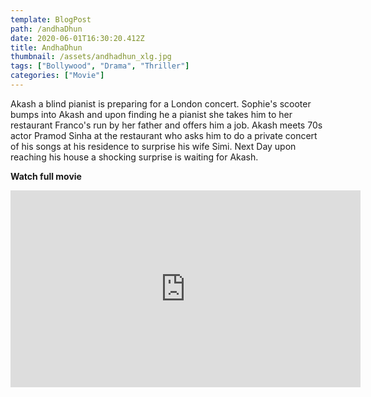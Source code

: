 ```yaml
---
template: BlogPost
path: /andhaDhun
date: 2020-06-01T16:30:20.412Z
title: AndhaDhun
thumbnail: /assets/andhadhun_xlg.jpg
tags: ["Bollywood", "Drama", "Thriller"]
categories: ["Movie"]
---
```

Akash a blind pianist is preparing for a London concert. Sophie's scooter bumps into Akash and upon finding he a pianist she takes him to her restaurant Franco's run by her father and offers him a job. Akash meets 70s actor Pramod Sinha at the restaurant who asks him to do a private concert of his songs at his residence to surprise his wife Simi. Next Day upon reaching his house a shocking surprise is waiting for Akash.

**Watch full movie**

<iframe width="560" height="315" src="https://www.youtube-nocookie.com/embed/AQpsqcy66UY" frameborder="0" allow="accelerometer; autoplay; encrypted-media; gyroscope; picture-in-picture" allowfullscreen></iframe>
